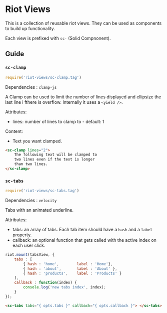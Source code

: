 # Riot Views

This is a collection of reusable riot views. They can be used as components to build up functionality.

Each view is prefixed with `sc-` (Solid Compnonent).

## Guide

### `sc-clamp`

```javascript
require('riot-views/sc-clamp.tag')
```

Dependencies : `clamp-js`

A Clamp can be used to limit the number of lines displayed and ellipsize the last line i fthere is overflow. Internally
it uses a `<yield />`.

Attributes:
* lines: number of lines to clamp to - default: 1

Content:
* Text you want clamped.

```html
<sc-clamp lines="2">
    The following text will be clamped to
    two lines even if the text is longer
    than two lines.
</sc-clamp>
```

### `sc-tabs`

```javascript
require('riot-views/sc-tabs.tag')
```

Dependencies : `velocity`

Tabs with an animated underline.

Attributes:
* tabs: an array of tabs. Each tab item should have a `hash` and a `label` property.
* callback: an optional function that gets called with the active index on each user click.

```javascript
riot.mount(tabsView, {
    tabs : [
        { hash : 'home',        label : 'Home'},
        { hash : 'about',       label : 'About' },
        { hash : 'products',    label : 'Products' }
    ],
    callback : function(index) {
        console.log('new tabs index', index);
    }
});
```

```html
<sc-tabs tabs="{ opts.tabs }" callback="{ opts.callback }"> </sc-tabs>
```
